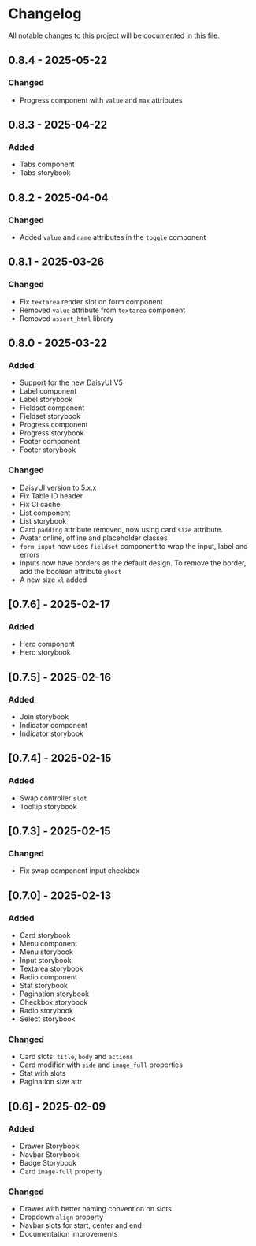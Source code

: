 # Changelog

All notable changes to this project will be documented in this file.

## 0.8.4 - 2025-05-22

### Changed

- Progress component with `value` and `max` attributes

## 0.8.3 - 2025-04-22

### Added

- Tabs component
- Tabs storybook

## 0.8.2 - 2025-04-04

### Changed

- Added `value` and `name` attributes in the `toggle` component

## 0.8.1 - 2025-03-26

### Changed

- Fix `textarea` render slot on form component
- Removed `value` attribute from `textarea` component
- Removed `assert_html` library

## 0.8.0 - 2025-03-22

### Added

- Support for the new DaisyUI V5
- Label component
- Label storybook
- Fieldset component
- Fieldset storybook
- Progress component
- Progress storybook
- Footer component
- Footer storybook

### Changed

- DaisyUI version to 5.x.x
- Fix Table ID header
- Fix CI cache
- List component
- List storybook
- Card `padding` attribute removed, now using card `size` attribute.
- Avatar online, offline and placeholder classes
- `form_input` now uses `fieldset` component to wrap the input, label and errors
- inputs now have borders as the default design. To remove the border, add the boolean attribute `ghost`
- A new size `xl` added

## [0.7.6] - 2025-02-17

### Added

- Hero component
- Hero storybook

## [0.7.5] - 2025-02-16

### Added

- Join storybook
- Indicator component
- Indicator storybook

## [0.7.4] - 2025-02-15

### Added

- Swap controller `slot`
- Tooltip storybook

## [0.7.3] - 2025-02-15

### Changed

- Fix swap component input checkbox

## [0.7.0] - 2025-02-13

### Added

- Card storybook
- Menu component
- Menu storybook
- Input storybook
- Textarea storybook
- Radio component
- Stat storybook
- Pagination storybook
- Checkbox storybook
- Radio storybook
- Select storybook

### Changed

- Card slots: `title`, `body` and `actions`
- Card modifier with `side` and `image_full` properties
- Stat with slots
- Pagination size attr

## [0.6] - 2025-02-09

### Added

- Drawer Storybook
- Navbar Storybook
- Badge Storybook
- Card `image-full` property

### Changed

- Drawer with better naming convention on slots
- Dropdown `align` property
- Navbar slots for start, center and end
- Documentation improvements
